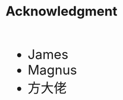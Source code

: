 <!-- ex_nonav -->

<br>
<br>
<br>
<br>

<h1 style="font-size:250%;">Acknowledgment</h1>

<br>

<ul style="font-size:250%;">
<li>James</li>
<li>Magnus</li>
<li>方大佬</li>
</ul>

<br>
<br>
<br>
<br>
<br>
